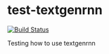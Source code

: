 # test-textgenrnn
[![Build Status](https://www.travis-ci.org/GarridoLabs/test-textgenrnn.svg?branch=master)](https://www.travis-ci.org/GarridoLabs/test-textgenrnn)

Testing how to use textgenrnn
